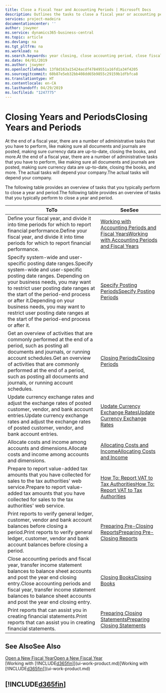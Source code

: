 ```yaml
---
title: Close a Fiscal Year and Accounting Periods | Microsoft Docs
description: Outlines the tasks to close a fiscal year or accounting period, for example, making sure documents and journals are posted and verifying bank balances.
services: project-madeira
documentationcenter: ''
author: jswymer
ms.service: dynamics365-business-central
ms.topic: article
ms.devlang: na
ms.tgt_pltfrm: na
ms.workload: na
ms.search.keywords: year closing, close accounting period, close fiscal year, bank account detailed trial balance
ms.date: 04/01/2019
ms.author: jswymer
ms.openlocfilehash: 13f8d163a15424acdf47849551a16fd1a34f4205
ms.sourcegitcommit: 60b87e5eb32bb408dd65b9855c29159b1dfbfca8
ms.translationtype: HT
ms.contentlocale: en-CA
ms.lasthandoff: 04/29/2019
ms.locfileid: "1247775"
---
```

# <a name="closing-years-and-periods"></a><span data-ttu-id="c5364-103">Closing Years and Periods</span><span class="sxs-lookup"><span data-stu-id="c5364-103">Closing Years and Periods</span></span>
<span data-ttu-id="c5364-104">At the end of a fiscal year, there are a number of administrative tasks that you have to perform, like making sure all documents and journals are posted, making sure currency data are up-to-date, closing the books, and more.</span><span class="sxs-lookup"><span data-stu-id="c5364-104">At the end of a fiscal year, there are a number of administrative tasks that you have to perform, like making sure all documents and journals are posted, making sure currency data are up-to-date, closing the books, and more.</span></span> <span data-ttu-id="c5364-105">The actual tasks will depend your company.</span><span class="sxs-lookup"><span data-stu-id="c5364-105">The actual tasks will depend your company.</span></span>

<span data-ttu-id="c5364-106">The following table provides an overview of tasks that you typically perform to close a year and period.</span><span class="sxs-lookup"><span data-stu-id="c5364-106">The following table provides an overview of tasks that you typically perform to close a year and period.</span></span>

| <span data-ttu-id="c5364-107">To</span><span class="sxs-lookup"><span data-stu-id="c5364-107">To</span></span> | <span data-ttu-id="c5364-108">See</span><span class="sxs-lookup"><span data-stu-id="c5364-108">See</span></span> |
| --- | --- |
| <span data-ttu-id="c5364-109">Define your fiscal year, and divide it into time periods for which to report financial performance.</span><span class="sxs-lookup"><span data-stu-id="c5364-109">Define your fiscal year, and divide it into time periods for which to report financial performance.</span></span> | [<span data-ttu-id="c5364-110">Working with Accounting Periods and Fiscal Years</span><span class="sxs-lookup"><span data-stu-id="c5364-110">Working with Accounting Periods and Fiscal Years</span></span>](finance-accounting-periods-and-fiscal-years.md)|
| <span data-ttu-id="c5364-111">Specify system-wide and user-specific posting date ranges.</span><span class="sxs-lookup"><span data-stu-id="c5364-111">Specify system-wide and user-specific posting date ranges.</span></span> <span data-ttu-id="c5364-112">Depending on your business needs, you may want to restrict user posting date ranges at the start of the period-end process or after it.</span><span class="sxs-lookup"><span data-stu-id="c5364-112">Depending on your business needs, you may want to restrict user posting date ranges at the start of the period-end process or after it.</span></span> |[<span data-ttu-id="c5364-113">Specify Posting Periods</span><span class="sxs-lookup"><span data-stu-id="c5364-113">Specify Posting Periods</span></span>](finance-how-specify-posting-periods.md) |
| <span data-ttu-id="c5364-114">Get an overview of activities that are commonly performed at the end of a period, such as posting all documents and journals, or running account schedules.</span><span class="sxs-lookup"><span data-stu-id="c5364-114">Get an overview of activities that are commonly performed at the end of a period, such as posting all documents and journals, or running account schedules.</span></span> |[<span data-ttu-id="c5364-115">Closing Periods</span><span class="sxs-lookup"><span data-stu-id="c5364-115">Closing Periods</span></span>](year-how-complete-period-end-processes.md) |
| <span data-ttu-id="c5364-116">Update currency exchange rates and adjust the exchange rates of posted customer, vendor, and bank account entries.</span><span class="sxs-lookup"><span data-stu-id="c5364-116">Update currency exchange rates and adjust the exchange rates of posted customer, vendor, and bank account entries.</span></span> |[<span data-ttu-id="c5364-117">Update Currency Exchange Rates</span><span class="sxs-lookup"><span data-stu-id="c5364-117">Update Currency Exchange Rates</span></span>](finance-how-update-currencies.md) |
| <span data-ttu-id="c5364-118">Allocate costs and income among accounts and dimensions.</span><span class="sxs-lookup"><span data-stu-id="c5364-118">Allocate costs and income among accounts and dimensions.</span></span> |[<span data-ttu-id="c5364-119">Allocating Costs and Income</span><span class="sxs-lookup"><span data-stu-id="c5364-119">Allocating Costs and Income</span></span>](year-allocate-costs-income.md) |
| <span data-ttu-id="c5364-120">Prepare to report value-added tax amounts that you have collected for sales to the tax authorities' web service.</span><span class="sxs-lookup"><span data-stu-id="c5364-120">Prepare to report value-added tax amounts that you have collected for sales to the tax authorities' web service.</span></span> |[<span data-ttu-id="c5364-121">How To: Report VAT to Tax Authorities</span><span class="sxs-lookup"><span data-stu-id="c5364-121">How To: Report VAT to Tax Authorities</span></span>](finance-how-report-vat.md)|
| <span data-ttu-id="c5364-122">Print reports to verify general ledger, customer, vendor and bank account balances before closing a period.</span><span class="sxs-lookup"><span data-stu-id="c5364-122">Print reports to verify general ledger, customer, vendor and bank account balances before closing a period.</span></span> |[<span data-ttu-id="c5364-123">Preparing Pre-Closing Reports</span><span class="sxs-lookup"><span data-stu-id="c5364-123">Preparing Pre-Closing Reports</span></span>](year-prepare-preclose-reports.md) |
| <span data-ttu-id="c5364-124">Close accounting periods and fiscal year, transfer income statement balances to balance sheet accounts and post the year end closing entry.</span><span class="sxs-lookup"><span data-stu-id="c5364-124">Close accounting periods and fiscal year, transfer income statement balances to balance sheet accounts and post the year end closing entry.</span></span> |[<span data-ttu-id="c5364-125">Closing Books</span><span class="sxs-lookup"><span data-stu-id="c5364-125">Closing Books</span></span>](year-close-books.md) |
| <span data-ttu-id="c5364-126">Print reports that can assist you in creating financial statements.</span><span class="sxs-lookup"><span data-stu-id="c5364-126">Print reports that can assist you in creating financial statements.</span></span> |[<span data-ttu-id="c5364-127">Preparing Closing Statements</span><span class="sxs-lookup"><span data-stu-id="c5364-127">Preparing Closing Statements</span></span>](year-prepare-close-statement.md) |

## <a name="see-also"></a><span data-ttu-id="c5364-128">See Also</span><span class="sxs-lookup"><span data-stu-id="c5364-128">See Also</span></span>
[<span data-ttu-id="c5364-129">Open a New Fiscal Year</span><span class="sxs-lookup"><span data-stu-id="c5364-129">Open a New Fiscal Year</span></span>](finance-how-open-new-fiscal-year.md)  
<span data-ttu-id="c5364-130">[Working with [!INCLUDE[d365fin](includes/d365fin_md.md)]](ui-work-product.md)</span><span class="sxs-lookup"><span data-stu-id="c5364-130">[Working with [!INCLUDE[d365fin](includes/d365fin_md.md)]](ui-work-product.md)</span></span>

## [!INCLUDE[d365fin](includes/free_trial_md.md)]  
 
